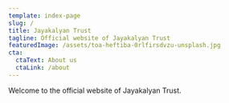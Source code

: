 ```yaml
---
template: index-page
slug: /
title: Jayakalyan Trust
tagline: Official website of Jayakalyan Trust
featuredImage: /assets/toa-heftiba-0rlfirsdvzu-unsplash.jpg
cta:
  ctaText: About us
  ctaLink: /about
---
```

Welcome to the official website of Jayakalyan Trust. 
